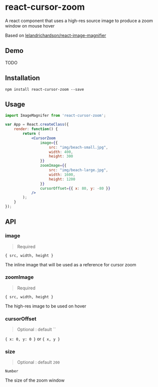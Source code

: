 # react-cursor-zoom

A react component that uses a high-res source image to produce a zoom window on mouse hover

Based on [lelandrichardson/react-image-magnifier](https://github.com/lelandrichardson/react-image-magnifier)

## Demo

TODO

## Installation

`npm install react-cursor-zoom --save`

## Usage


```jsx
import ImageMagnifer from 'react-cursor-zoom';

var App = React.createClass({
    render: function() {
        return (
            <CursorZoom
                image={{
                    src: "img/beach-small.jpg",
                    width: 400,
                    height: 300
                }}
                zoomImage={{
                    src: "img/beach-large.jpg",
                    width: 1600,
                    height: 1200
                }}
                cursorOffset={{ x: 80, y: -80 }}
            />
        );
    }
});
```

## API

### image

> Required

`{ src, width, height }`

The inline image that will be used as a reference for cursor zoom

### zoomImage

> Required

`{ src, width, height }`

The high-res image to be used on hover

### cursorOffset

> Optional : default ``

 `{ x: 0, y: 0 }` or `{ x, y }`

### size

> Optional : default `200`

`Number`

The size of the zoom window
